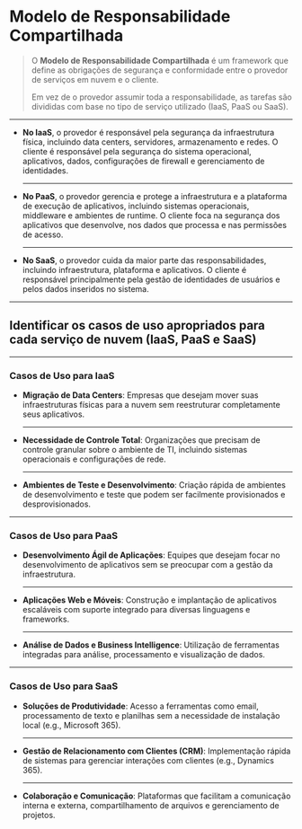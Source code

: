 # **Modelo de Responsabilidade Compartilhada**

> O **Modelo de Responsabilidade Compartilhada** é um framework que define as obrigações de segurança e conformidade entre o provedor de serviços em nuvem e o cliente. 
> 
> Em vez de o provedor assumir toda a responsabilidade, as tarefas são divididas com base no tipo de serviço utilizado (IaaS, PaaS ou SaaS).

---

- **No IaaS**, o provedor é responsável pela segurança da infraestrutura física, incluindo data centers, servidores, armazenamento e redes. O cliente é responsável pela segurança do sistema operacional, aplicativos, dados, configurações de firewall e gerenciamento de identidades.
  
  ---
    
- **No PaaS**, o provedor gerencia e protege a infraestrutura e a plataforma de execução de aplicativos, incluindo sistemas operacionais, middleware e ambientes de runtime. O cliente foca na segurança dos aplicativos que desenvolve, nos dados que processa e nas permissões de acesso.
    
    ---
    
- **No SaaS**, o provedor cuida da maior parte das responsabilidades, incluindo infraestrutura, plataforma e aplicativos. O cliente é responsável principalmente pela gestão de identidades de usuários e pelos dados inseridos no sistema.
  
---

## Identificar os casos de uso apropriados para cada serviço de nuvem (IaaS, PaaS e SaaS)

---

### Casos de Uso para IaaS

- **Migração de Data Centers**: Empresas que desejam mover suas infraestruturas físicas para a nuvem sem reestruturar completamente seus aplicativos.
  
  ---
  
- **Necessidade de Controle Total**: Organizações que precisam de controle granular sobre o ambiente de TI, incluindo sistemas operacionais e configurações de rede.
  
  ---
  
- **Ambientes de Teste e Desenvolvimento**: Criação rápida de ambientes de desenvolvimento e teste que podem ser facilmente provisionados e desprovisionados.
  
---

### Casos de Uso para PaaS

- **Desenvolvimento Ágil de Aplicações**: Equipes que desejam focar no desenvolvimento de aplicativos sem se preocupar com a gestão da infraestrutura.
  
  ---
  
- **Aplicações Web e Móveis**: Construção e implantação de aplicativos escaláveis com suporte integrado para diversas linguagens e frameworks.
  
  ---
  
- **Análise de Dados e Business Intelligence**: Utilização de ferramentas integradas para análise, processamento e visualização de dados.
  
---

### Casos de Uso para SaaS

- **Soluções de Produtividade**: Acesso a ferramentas como email, processamento de texto e planilhas sem a necessidade de instalação local (e.g., Microsoft 365).
  
  ---
  
- **Gestão de Relacionamento com Clientes (CRM)**: Implementação rápida de sistemas para gerenciar interações com clientes (e.g., Dynamics 365).
  
  ---
  
- **Colaboração e Comunicação**: Plataformas que facilitam a comunicação interna e externa, compartilhamento de arquivos e gerenciamento de projetos.